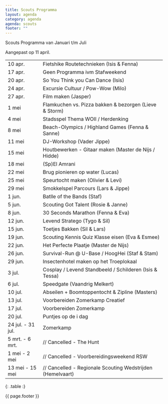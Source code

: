 ```yaml
---
title: Scouts Programma
layout: agenda
category: agenda
agenda: scouts
footer: ""
---
```


Scouts Programma van Januari t/m Juli

Aangepast op 11 april.

| | |
|---|---|
| 10 apr. | Fietshike Routetechnieken (Isis & Fenna) |
| 17 apr. | Geen Programma ivm Stafweekend |
| 20 apr. | So You Think you Can Dance (Isis) |
| 24 apr. | Excursie Cultuur / Pow-Wow (Milo)    |
| 27 apr. | Film maken (Jasper) |
| 1 mei | Flamkuchen vs. Pizza bakken & bezorgen (Lieve & Storm) |
| 4 mei | Stadsspel Thema WOII / Herdenking |
| 8 mei | Beach-Olympics / Highland Games (Fenna & Sanne) |
| 11 mei | DJ-Workshop (Vader Jippe) |
| 15 mei | Houtbewerken - Gitaar maken (Master de Nijs / Hidde) |
| 18 mei | (Sp)El Amrani |
| 22 mei | Brug pionieren op water (Lucas) |
| 25 mei | Speurtocht maken (Olivier & Levi) |
| 29 mei | Smokkelspel Parcours (Lars & Jippe) |
| 1 jun. | Batlle of the Bands (Staf) |
| 5 jun. | Scouting Got Talent (Rosie & Janne) |
| 8 jun. | 30 Seconds Marathon (Fenna & Eva)  |
| 12 jun. | Levend Stratego (Tygo & Sil) |
| 15 jun. | Toetjes Bakken (Sil & Lars) |
| 19 jun. | Scouting Kennis Quiz Klasse eisen (Eva & Esmee) |
| 22 jun. | Het Perfecte Plaatje (Master de Nijs) |
| 26 jun. | Survival-Run @ U-Base / HoogHei (Staf & Stam) |
| 29 jun. | Insectenhotel maken op het Troeplokaal |
| 3 jul. | Cosplay / Levend Standbeeld / Schilderen (Isis & Tessa) |
| 6 jul. | Speedgate (Vaandrig Melkert) |
| 10 jul. | Abseilen + Boomtoppentocht & Zipline (Masters) |
| 13 jul. | Voorbereiden Zomerkamp Creatief |
| 17 jul. | Voorbereiden Zomerkamp |
| 20 jul. | Puntjes op de i dag |
| 24 jul. - 31 jul. | Zomerkamp |
| 5 mrt. - 6 mrt. | // Cancelled - The Hunt |
| 1 mei - 2 mei | // Cancelled - Voorbereidingsweekend RSW |
| 13 mei - 15 mei | // Cancelled - Regionale Scouting Wedstrijden (Hemelvaart) |
{: .table :}

{{ page.footer }}
